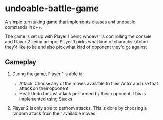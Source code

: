# undoable-battle-game
A simple turn taking game that implements classes and undoable commands in c++.

The game is set up with Player 1 being whoever is controlling the console and Player 2 being an npc. Player 1 picks what kind of character (Actor) they'd like to be and also pick what kind of opponent they'd go against.

## Gameplay
1. During the game, Player 1 is able to:
   * Attack: Choose any of the moves available to their Actor and use that attack on their opponent
   * Heal: Undo the last attack performed by their opponent. This is implemented using Stacks.

2. Player 2 is only able to perfrom attacks. This is done by choosing a random attack from their available moves.
